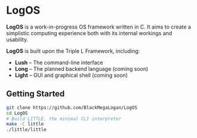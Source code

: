 # LogOS

**LogOS** is a work-in-progress OS framework written in C. It aims to create a
simplistic computing experience both with its internal workings and usability.

**LogOS** is built upon the Triple L Framework, including:

- **Lush** – The command-line interface
- **Long** – The planned backend language (coming soon)
- **Light** – GUI and graphical shell (coming soon)


## Getting Started
```bash
git clone https://github.com/BlackMegaLogan/LogOS
cd LogOS
# Build LITTLE, the minimal CLI interpreter
make -C little
./little/little
```

